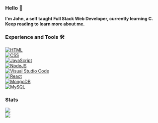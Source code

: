 <div class="center">
<h3 class="center">Hello 👋</h3>
  <span class="center"><b>I'm John, a self taught Full Stack Web Developer, currently learning C. Keep reading to learn more about me.</b></span>
<br>
<h3 class="center">Experience and Tools 🛠️</h3>
<a href="https://en.m.wikipedia.org/wiki/HTML"><img alt="HTML" src="https://img.shields.io/badge/html5-%23E34F26.svg?&style=for-the-badge&logo=html5&logoColor=white"></a>
<br>
<a href="https://en.m.wikipedia.org/wiki/CSS"><img alt="CSS" src="https://img.shields.io/badge/css3-%231572B6.svg?&style=for-the-badge&logo=css3&logoColor=white"></a>
<br>
<a href="https://en.m.wikipedia.org/wiki/JavaScript"><img alt="JavaScript" src="https://img.shields.io/badge/javascript-%23323330.svg?&style=for-the-badge&logo=javascript&logoColor=%23F7DF1E">
<br>
<a href="https://nodejs.org/en"><img alt="NodeJS" src="https://img.shields.io/badge/node.js-6DA55F?style=for-the-badge&logo=node.js&logoColor=white">
<br>
<a href="https://code.visualstudio.com"><img alt="Visual Studio Code" src="https://img.shields.io/badge/VS%20Code-007acc?style=for-the-badge&logo=visual-studio-code&logoColor=white" class="center"></a>
<br>
<a href="https://reactjs.org/"><img alt="React" src="https://img.shields.io/badge/react-%2320232a.svg?style=for-the-badge&logo=react&logoColor=%2361DAFB" class="center"></a>
<br>
<a href="https://www.mongodb.com"><img alt="MongoDB" src="https://img.shields.io/badge/MongoDB-%234ea94b.svg?style=for-the-badge&logo=mongodb&logoColor=white" class="center"></a>
<br>
<a href="https://www.mysql.com/"><img alt="MySQL" src="https://img.shields.io/badge/mysql-%2300f.svg?style=for-the-badge&logo=mysql&logoColor=white" class="center"></a>
<h3 class="center">Stats</h3>
<a href="https://github.com/Lampropoulosss?tab=repositories"><img src="https://github-readme-stats.vercel.app/api?username=Lampropoulosss&show_icons=true&count_private=false&theme=radical" class="center"></a>
<br>
<a href="https://github.com/Lampropoulosss?tab=repositories"><img src="https://github-readme-stats.vercel.app/api/top-langs/?username=Lampropoulosss&show_icons=true&count_private=false&theme=radical" class="center"></a>
<br>
</div>
